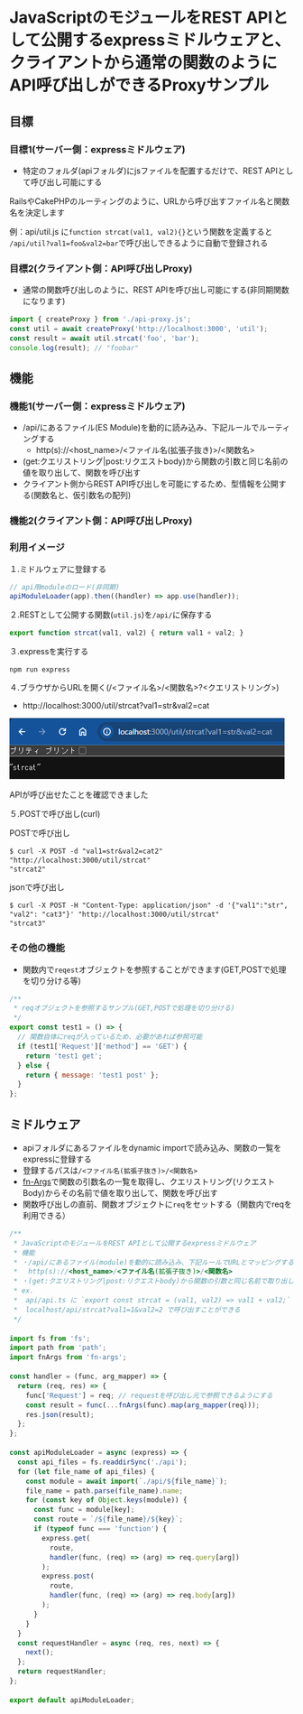 # JavaScriptのモジュールをREST APIとして公開するexpressミドルウェアと、クライアントから通常の関数のようにAPI呼び出しができるProxyサンプル

## 目標
### 目標1(サーバー側：expressミドルウェア)

* 特定のフォルダ(apiフォルダ)にjsファイルを配置するだけで、REST APIとして呼び出し可能にする

RailsやCakePHPのルーティングのように、URLから呼び出すファイル名と関数名を決定します

例：api/util.js に`function strcat(val1, val2){}`という関数を定義すると
 `/api/util?val1=foo&val2=bar`で呼び出しできるように自動で登録される

### 目標2(クライアント側：API呼び出しProxy)

* 通常の関数呼び出しのように、REST APIを呼び出し可能にする(非同期関数になります)

```js
import { createProxy } from './api-proxy.js';
const util = await createProxy('http://localhost:3000', 'util');
const result = await util.strcat('foo', 'bar');
console.log(result); // "foobar"
```


## 機能
### 機能1(サーバー側：expressミドルウェア)
* /api/にあるファイル(ES Module)を動的に読み込み、下記ルールでルーティングする
  * http(s)://<host_name>/<ファイル名(拡張子抜き)>/<関数名>
* (get:クエリストリング|post:リクエストbody)から関数の引数と同じ名前の値を取り出して、関数を呼び出す
* クライアント側からREST API呼び出しを可能にするため、型情報を公開する(関数名と、仮引数名の配列)

### 機能2(クライアント側：API呼び出しProxy)

### 利用イメージ

１.ミドルウェアに登録する
```js
// api用moduleのロード(非同期)
apiModuleLoader(app).then((handler) => app.use(handler));
```

２.RESTとして公開する関数(`util.js`)を`/api/`に保存する
```js:util.js
export function strcat(val1, val2) { return val1 + val2; }
```

３.expressを実行する
```
npm run express
```

４.ブラウザからURLを開く(/<ファイル名>/<関数名>?<クエリストリング>)

* http://localhost:3000/util/strcat?val1=str&val2=cat


![alt text](image.png)

APIが呼び出せたことを確認できました

５.POSTで呼び出し(curl)

POSTで呼び出し
```
$ curl -X POST -d "val1=str&val2=cat2" "http://localhost:3000/util/strcat"
"strcat2"
```

jsonで呼び出し
```
$ curl -X POST -H "Content-Type: application/json" -d '{"val1":"str", "val2": "cat3"}' "http://localhost:3000/util/strcat"
"strcat3"
```

### その他の機能

* 関数内で`reqest`オブジェクトを参照することができます(GET,POSTで処理を切り分ける等)

```js
/**
 * reqオブジェクトを参照するサンプル(GET,POSTで処理を切り分ける)
 */
export const test1 = () => {
  // 関数自体にreqが入っているため、必要があれば参照可能
  if (test1['Request']['method'] == 'GET') {
    return 'test1 get';
  } else {
    return { message: 'test1 post' };
  }
};

```

## ミドルウェア

* apiフォルダにあるファイルをdynamic importで読み込み、関数の一覧をexpressに登録する
* 登録するパスは`/<ファイル名(拡張子抜き)>/<関数名>`
* [fn-Args](https://www.npmjs.com/package/fn-args)で関数の引数名の一覧を取得し、クエリストリング(リクエストBody)からその名前で値を取り出して、関数を呼び出す
* 関数呼び出しの直前、関数オブジェクトに`req`をセットする（関数内でreqを利用できる）

```js:express-api-loader.js
/**
 * JavaScriptのモジュールをREST APIとして公開するexpressミドルウェア
 * 機能
 * ・/api/にあるファイル(module)を動的に読み込み、下記ルールでURLとマッピングする
 * 　http(s)://<host_name>/<ファイル名(拡張子抜き)>/<関数名>
 * ・(get:クエリストリング|post:リクエストbody)から関数の引数と同じ名前で取り出して、関数を呼び出す
 * ex.
 *  api/api.ts に `export const strcat = (val1, val2) => val1 + val2;` という関数が宣言すると
 *  localhost/api/strcat?val1=1&val2=2 で呼び出すことができる
 */

import fs from 'fs';
import path from 'path';
import fnArgs from 'fn-args';

const handler = (func, arg_mapper) => {
  return (req, res) => {
    func['Request'] = req; // requestを呼び出し元で参照できるようにする
    const result = func(...fnArgs(func).map(arg_mapper(req)));
    res.json(result);
  };
};

const apiModuleLoader = async (express) => {
  const api_files = fs.readdirSync('./api');
  for (let file_name of api_files) {
    const module = await import(`./api/${file_name}`);
    file_name = path.parse(file_name).name;
    for (const key of Object.keys(module)) {
      const func = module[key];
      const route = `/${file_name}/${key}`;
      if (typeof func === 'function') {
        express.get(
          route,
          handler(func, (req) => (arg) => req.query[arg])
        );
        express.post(
          route,
          handler(func, (req) => (arg) => req.body[arg])
        );
      }
    }
  }
  const requestHandler = async (req, res, next) => {
    next();
  };
  return requestHandler;
};

export default apiModuleLoader;

```
